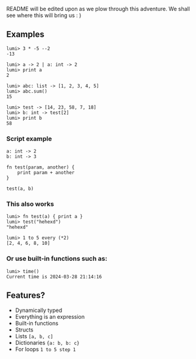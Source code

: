 README will be edited upon as we plow through this adventure.
We shall see where this will bring us : )

## Examples

```
lumi> 3 * -5 --2
-13
```

```
lumi> a -> 2 | a: int -> 2
lumi> print a
2
```

```
lumi> abc: list -> [1, 2, 3, 4, 5]
lumi> abc.sum()
15
```

```
lumi> test -> [14, 23, 58, 7, 18]
lumi> b: int -> test[2]
lumi> print b
58
```

### Script example
```
a: int -> 2
b: int -> 3

fn test(param, another) {
    print param + another
}

test(a, b)
```

### This also works
```
lumi> fn test(a) { print a }
lumi> test("hehexd")
"hehexd"
```

```
lumi> 1 to 5 every (*2)
[2, 4, 6, 8, 10]
```

### Or use built-in functions such as:
```
lumi> time()
Current time is 2024-03-28 21:14:16
```

## Features?
* Dynamically typed 
* Everything is an expression
* Built-in functions
* Structs
* Lists `[a, b, c]`
* Dictionaries `{a: b, b: c}`
* For loops `1 to 5 step 1`
